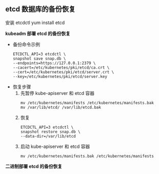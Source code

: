 ## etcd 数据库的备份恢复

安装 etcdctl
yum install etcd

__kubeadm 部署 etcd 的备份恢复__
- 备份命令示例
    ```
    ETCDCTL_API=3 etcdctl \
    snapshot save snap.db \
    --endpoints=https://127.0.0.1:2379 \
    --cacert=/etc/kubernetes/pki/etcd/ca.crt \
    --cert=/etc/kubernetes/pki/etcd/server.crt \
    --key=/etc/kubernetes/pki/etcd/server.key 
    ```
- 恢复步骤
    1. 先暂停 kube-apiserver 和 etcd 容器
        ```
        mv /etc/kubernetes/manifests /etc/kubernetes/manifests.bak
        mv /var/lib/etcd/ /var/lib/etcd.bak 
        ```
    2. 恢复
        ```
        ETCDCTL_API=3 etcdctl \
        snapshot restore snap.db \
        --data-dir=/var/lib/etcd 
        ```
    3. 启动 kube-apiserver 和 etcd 容器
        ```
        mv /etc/kubernetes/manifests.bak /etc/kubernetes/manifests
        ```


__二进制部署 etcd 的备份恢复__